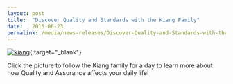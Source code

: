 ```yaml
---
layout: post
title:  "Discover Quality and Standards with the Kiang Family"
date:   2015-06-23
permalink: /media/news-releases/Discover-Quality-and-Standards-with-the-Kiang-Family
---
```


[![kiang](/images/press-release/documents/Kiang2.png)](https://www.youtube.com/watch?v=pfp7U0Qajgo){:target="_blank"}

Click the picture to follow the Kiang family for a day to learn more about how Quality and Assurance affects your daily life!
